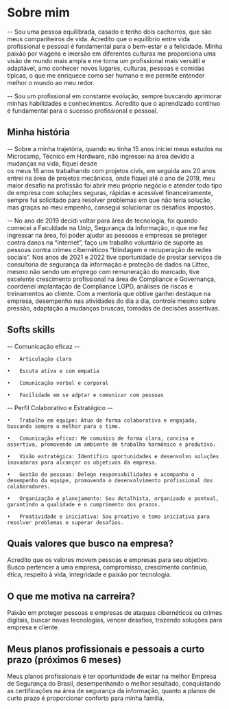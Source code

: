 # Sobre mim

-- Sou uma pessoa equilibrada, casado e tenho dois cachorros, que são meus companheiros de vida. Acredito que o equilíbrio entre vida profissional e pessoal é fundamental 
para o bem-estar e a felicidade. Minha paixão por viagens e imersão em diferentes culturas me proporciona uma visão de mundo mais ampla e me torna um profissional mais 
versátil e adaptável, amo conhecer novos lugares, culturas, pessoas e comidas típicas, o que me enriquece como ser humano e me permite entender melhor o mundo ao meu 
redor.

-- Sou um profissional em constante evolução, sempre buscando aprimorar minhas habilidades e conhecimentos. Acredito que o aprendizado contínuo é fundamental para o sucesso 
   profissional e pessoal.
   
## Minha história

-- Sobre a minha trajetória, quando eu tinha 15 anos iniciei meus estudos na Microcamp, Técnico em Hardware, não ingressei na área devido a mudanças na vida, fiquei desde  
os meus 16 anos trabalhando com projetos civis, em seguida aos 20 anos entrei na área de projetos mecânicos, onde fiquei até o ano de 2019, meu maior desafio na 
profissão foi abrir meu próprio negócio e atender todo tipo de empresa com soluções seguras, rápidas e acessível financeiramente, sempre fui solicitado para resolver 
problemas em que não teria solução, mas graças ao meu empenho, consegui solucionar os desafios impostos.

-- No ano de 2019 decidi voltar para área de tecnologia, foi quando comecei a Faculdade na Unip, Segurança da Informação, o que me fez ingressar na área, foi poder ajudar 
as pessoas e empresas se proteger contra danos na “internet”, faço um trabalho voluntário de suporte as pessoas contra crimes cibernéticos “blindagem e recuperação de 
redes sociais”. Nos anos de 2021 e 2022 tive oportunidade de prestar serviços de consultoria de segurança da informação e proteção de dados na Littec, mesmo não sendo um 
emprego com remuneração do mercado, tive excelente crescimento profissional na área de Compliance e Governança, coordenei implantação de Compliance LGPD, análises de 
riscos e treinamentos ao cliente. Com a mentoria que obtive ganhei destaque na empresa, desempenho nas atividades do dia a dia, controle mesmo sobre pressão, adaptação a 
mudanças bruscas, tomadas de decisões assertivas. 

## Softs skills

-- Comunicação eficaz --

    •	Articulação clara
    
    •	Escuta ativa e com empatia
    
    •	Comunicação verbal e corporal
    
    •	Facilidade em se adptar e comunicar com pessoas
    
-- Perfil Colaborativo e Estratégico --

    •	Trabalho em equipe: Atuo de forma colaborativa e engajada, buscando sempre o melhor para o time.
    
    •	Comunicação eficaz: Me comunico de forma clara, concisa e assertiva, promovendo um ambiente de trabalho harmônico e produtivo.
    
    •	Visão estratégica: Identifico oportunidades e desenvolvo soluções inovadoras para alcançar os objetivos da empresa.
    
    •	Gestão de pessoas: Delego responsabilidades e acompanho o desempenho da equipe, promovendo o desenvolvimento profissional dos colaboradores.
    
    •	Organização e planejamento: Sou detalhista, organizado e pontual, garantindo a qualidade e o cumprimento dos prazos.
    
    •	Proatividade e iniciativa: Sou proativo e tomo iniciativa para resolver problemas e superar desafios.

## Quais valores que busco na empresa?

  Acredito que os valores movem pessoas e empresas para seu objetivo. Busco pertencer a uma empresa, compromisso, crescimento contínuo, ética, respeito à vida, integridade 
  e paixão por tecnologia.

## O que me motiva na carreira?  

  Paixão em proteger pessoas e empresas de ataques cibernéticos ou crimes digitais, buscar novas tecnologias, vencer desafios, trazendo soluções para empresa e cliente. 

## Meus planos profissionais e pessoais a curto prazo (próximos 6 meses)

  Meus planos profissionais é ter oportunidade de estar na melhor Empresa de Segurança do Brasil, desempenhando o melhor resultado, conquistando as certificações na área de 
  segurança da informação, quanto a planos de curto prazo é proporcionar conforto para minha família.
